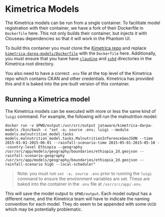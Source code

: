 # Kimetrica Models

The Kimetrica models can be run from a single container. To facilitate model registration with their container, we have a fork of their Dockerfile in `Dockerfile` here. This not only builds their container, but injects it with Clouseau dependencies so that it will work in the Phantom UI.

To build this container you must clone the [Kimetrica repo](https://gitlab.com/kimetrica/darpa/darpa/-/tree/master/) and replace [`kimetrica-darpa-models/Dockerfile`](https://gitlab.com/kimetrica/darpa/darpa/-/blob/master/docker/kimetrica-darpa-models/Dockerfile) with the `Dockerfile` here. Additionally, you must ensure that you have have [`claudine`](https://github.com/jataware/clouseau/tree/master/claudine) and [`sshd`](https://github.com/jataware/clouseau/tree/master/sshd) directories in the Kimetrica root directory.

You also need to have a correct `.env` file at the top level of the Kimetrica repo which contains CKAN and other credentials. Kimetrica has provided this and it is baked into the pre-built version of this container.

## Running a Kimetrica model

The Kimetrica models can be executed with more or less the same kind of `luigi` command. For example, the following will run the malnutrition model:

```
docker run -v $PWD/output:/usr/src/output jataware/kimetrica-darpa-models /bin/bash -c "set -a; source .env; luigi --module models.malnutrition_model.tasks models.malnutrition_model.tasks.MalnutritionInferenceGeoJSON --time 2015-01-01-2015-06-01 --rainfall-scenario-time 2015-05-01-2015-05-10 --country-level Ethiopia --geography /usr/src/app/models/geography/boundaries/ethiopia_2d.geojson --rainfall-scenario-geography /usr/src/app/models/geography/boundaries/ethiopia_2d.geojson --rainfall-scenario high --local-scheduler"
```

> Note: you must run `set -a; source .env` prior to running the `luigi` command to ensure the environment variables are set. These are baked into the container in the `.env` file at `/usr/src/app/.env`.

This will save the model output to `$PWD/output`. Each model output has a different name, and the Kimetrica team will have to indicate the naming convention for each model. They do seem to be appended with some `UUID` which may be potentially problematic.